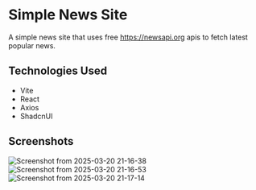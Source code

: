 # Simple News Site
A simple news site that uses free https://newsapi.org apis to fetch latest popular news.
## Technologies Used
- Vite
- React
- Axios
- ShadcnUI
## Screenshots
![Screenshot from 2025-03-20 21-16-38](https://github.com/user-attachments/assets/b6b0a07c-3600-4c0d-abf8-ec5af31b4c37)
![Screenshot from 2025-03-20 21-16-53](https://github.com/user-attachments/assets/8036aaf9-e5aa-40c0-b65d-0911d74763cf)
![Screenshot from 2025-03-20 21-17-14](https://github.com/user-attachments/assets/9a1fa728-b6b6-45f2-97e2-11c970b59ecf)
